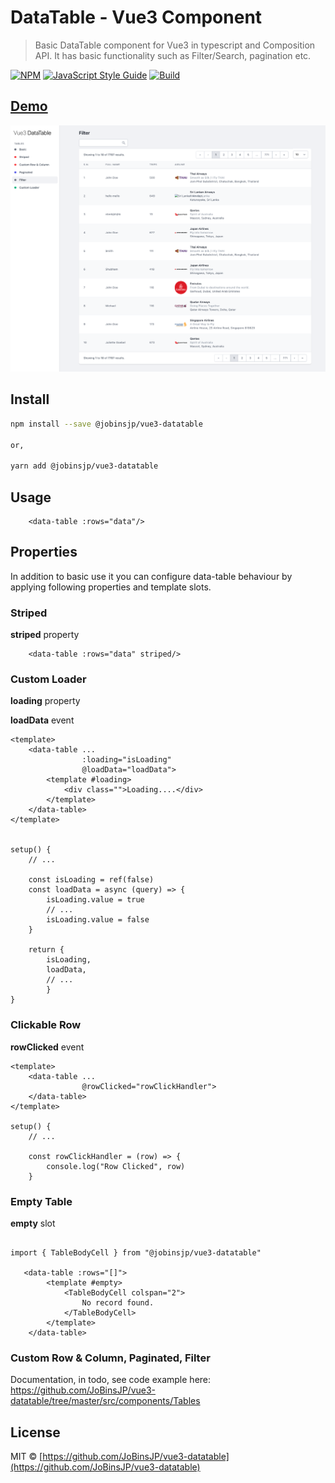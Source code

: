 # DataTable - Vue3 Component

> Basic DataTable component for Vue3 in typescript and Composition API. It has basic functionality such as Filter/Search, pagination etc.

[![NPM](https://img.shields.io/npm/v/@jobinsjp/vue3-datatable.svg)](https://www.npmjs.com/package/@jobinsjp/vue3-datatable)
[![JavaScript Style Guide](https://img.shields.io/badge/code_style-standard-brightgreen.svg)](https://standardjs.com)
[![Build](https://img.shields.io/travis/JoBinsJP/vue3-datatable?logo=travis)](https://travis-ci.org/JoBinsJP/vue3-datatable)

## [Demo](https://vue3-datatable.netlify.app/)

![DataTable Demo](demo.png)

## Install

```bash
npm install --save @jobinsjp/vue3-datatable

or,

yarn add @jobinsjp/vue3-datatable
```

## Usage

```vue
    <data-table :rows="data"/>
```

## Properties

In addition to basic use it you can configure data-table behaviour by applying following properties and template slots.

### Striped

**striped** property

```vue
    <data-table :rows="data" striped/>
```

### Custom Loader

**loading** property

**loadData** event

```vue
<template>
    <data-table ...
                :loading="isLoading"
                @loadData="loadData">
        <template #loading>
            <div class="">Loading....</div>
        </template>
    </data-table>
</template>


setup() {
    // ...

    const isLoading = ref(false)
    const loadData = async (query) => {
        isLoading.value = true
        // ...
        isLoading.value = false
    }

    return {
        isLoading,
        loadData,
        // ...
        }
}
```

### Clickable Row

**rowClicked** event

```vue
<template>
    <data-table ...
                @rowClicked="rowClickHandler">
    </data-table>
</template>

setup() {
    // ...

    const rowClickHandler = (row) => {
        console.log("Row Clicked", row)
    }
```

### Empty Table

**empty** slot

```vue

import { TableBodyCell } from "@jobinsjp/vue3-datatable"

   <data-table :rows="[]">
        <template #empty>
            <TableBodyCell colspan="2">
                No record found.
            </TableBodyCell>
        </template>
    </data-table>
```

### Custom Row & Column, Paginated, Filter

Documentation, in todo, see code example here: https://github.com/JoBinsJP/vue3-datatable/tree/master/src/components/Tables

## License

MIT © [https://github.com/JoBinsJP/vue3-datatable](https://github.com/JoBinsJP/vue3-datatable)
